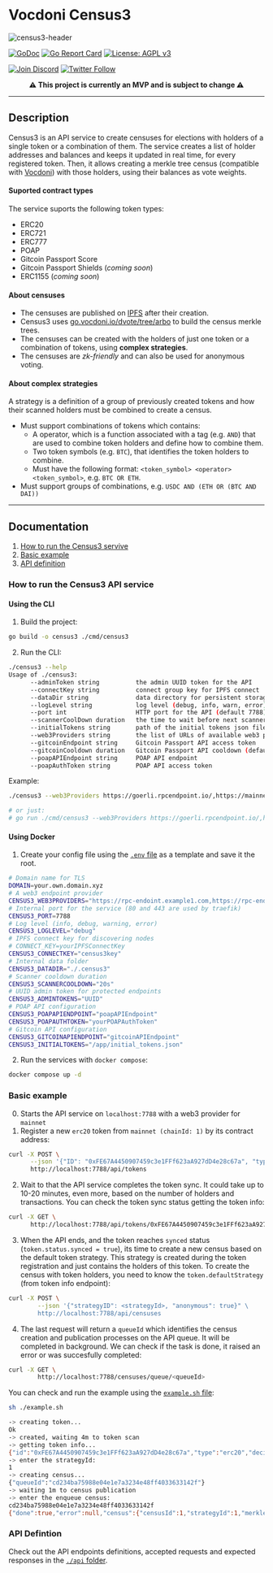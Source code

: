 
# Vocdoni Census3

![census3-header](https://i.postimg.cc/HkgKdRYB/census3-header.png)

[![GoDoc](https://godoc.org/github.com/vocdoni/census3?status.svg)](https://godoc.org/github.com/vocdoni/census3)
[![Go Report Card](https://goreportcard.com/badge/github.com/vocdoni/census3)](https://goreportcard.com/report/github.com/vocdoni/census3)
[![License: AGPL v3](https://img.shields.io/badge/License-AGPL%20v3-blue.svg)](https://www.gnu.org/licenses/agpl-3.0)

[![Join Discord](https://img.shields.io/badge/discord-join%20chat-blue.svg)](https://discord.gg/xFTh8Np2ga)
[![Twitter Follow](https://img.shields.io/twitter/follow/vocdoni.svg?style=social&label=Follow)](https://twitter.com/vocdoni)

<center>
<b>⚠ This project is currently an MVP and is subject to change ⚠</b>
</center>

---

## Description

Census3 is an API service to create censuses for elections with holders of a single token or a combination of them.
The service creates a list of holder addresses and balances and keeps it updated in real time, for every registered token.
Then, it allows creating a merkle tree census (compatible with [Vocdoni](https://vocdoni.io/)) with those holders, using their balances as vote weights.

#### Suported contract types

The service suports the following token types:
* ERC20
* ERC721
* ERC777
* POAP
* Gitcoin Passport Score
* Gitcoin Passport Shields (*coming soon*)
* ERC1155 (*coming soon*)


#### About censuses
 * The censuses are published on [IPFS](https://ipfs.tech/) after their creation. 
 * Census3 uses [go.vocdoni.io/dvote/tree/arbo](go.vocdoni.io/dvote/tree/arbo) to build the census merkle trees.
 * The censuses can be created with the holders of just one token or a combination of tokens, using **complex strategies**.
 * The censuses are *zk-friendly* and can also be used for anonymous voting.

#### About complex strategies
A strategy is a definition of a group of previously created tokens and how their scanned holders must be combined to create a census.
* Must support combinations of tokens which contains:
  * A operator, which is a function associated with a tag (e.g. `AND`) that are used to combine token holders and define how to combine them.
  * Two token symbols (e.g. `BTC`), that identifies the token holders to combine.
  * Must have the following format: `<token_symbol> <operator> <token_symbol>`, e.g. `BTC OR ETH`.
* Must support groups of combinations, e.g. `USDC AND (ETH OR (BTC AND DAI))`

---

## Documentation

1. [How to run the Census3 servive](#how-to-run-the-census3-api-service)
2. [Basic example](#basic-example)
3. [API definition](#api-defintion)


### How to run the Census3 API service

#### Using the CLI
1. Build the project:

```sh
go build -o census3 ./cmd/census3
```

2. Run the CLI:

```sh
./census3 --help
Usage of ./census3:
      --adminToken string          the admin UUID token for the API
      --connectKey string          connect group key for IPFS connect
      --dataDir string             data directory for persistent storage (default "~/.census3")
      --logLevel string            log level (debug, info, warn, error) (default "info")
      --port int                   HTTP port for the API (default 7788)
      --scannerCoolDown duration   the time to wait before next scanner iteration (default 2m0s)
      --initialTokens string       path of the initial tokens json file
      --web3Providers string       the list of URLs of available web3 providers
      --gitcoinEndpoint string     Gitcoin Passport API access token
      --gitcoinCooldown duration   Gitcoin Passport API cooldown (default 6h0m0s)
      --poapAPIEndpoint string     POAP API endpoint
      --poapAuthToken string       POAP API access token
```

Example:

```sh
./census3 --web3Providers https://goerli.rpcendpoint.io/,https://mainnet.rpcendpoint.io/ --logLevel debug

# or just:
# go run ./cmd/census3 --web3Providers https://goerli.rpcendpoint.io/,https://mainnet.rpcendpoint.io/ --logLevel debug
```

#### Using Docker

1. Create your config file using the [`.env` file](example.env) as a template and save it the root.
```sh
# Domain name for TLS
DOMAIN=your.own.domain.xyz
# A web3 endpoint provider
CENSUS3_WEB3PROVIDERS="https://rpc-endoint.example1.com,https://rpc-endoint.example2.com"
# Internal port for the service (80 and 443 are used by traefik)
CENSUS3_PORT=7788
# Log level (info, debug, warning, error)
CENSUS3_LOGLEVEL="debug"
# IPFS connect key for discovering nodes
# CONNECT_KEY=yourIPFSConnectKey
CENSUS3_CONNECTKEY="census3key"
# Internal data folder
CENSUS3_DATADIR="./.census3"
# Scanner cooldown duration
CENSUS3_SCANNERCOOLDOWN="20s"
# UUID admin token for protected endpoints
CENSUS3_ADMINTOKENS="UUID"
# POAP API configuration
CENSUS3_POAPAPIENDPOINT="poapAPIEndpoint"
CENSUS3_POAPAUTHTOKEN="yourPOAPAuthToken"
# Gitcoin API configuration
CENSUS3_GITCOINAPIENDPOINT="gitcoinAPIEndpoint"
CENSUS3_INITIALTOKENS="/app/initial_tokens.json"
```

2. Run the services with `docker compose`:
```sh
docker compose up -d
```

### Basic example

0. Starts the API service on `localhost:7788` with a web3 provider for `mainnet`
1. Register a new `erc20` token from `mainnet (chainId: 1)` by its contract address:

```sh
curl -X POST \
      --json '{"ID": "0xFE67A4450907459c3e1FFf623aA927dD4e28c67a", "type": "erc20", "chainID": 1}' \
      http://localhost:7788/api/tokens
```

2. Wait to that the API service completes the token sync. It could take up to 10-20 minutes, even more, based on the number of holders and transactions. You can check the token sync status getting the token info:
```sh
curl -X GET \
      http://localhost:7788/api/tokens/0xFE67A4450907459c3e1FFf623aA927dD4e28c67a
```

3. When the API ends, and the token reaches `synced` status (`token.status.synced = true`), its time to create a new census based on the default token strategy. This strategy is created during the token registration and just contains the holders of this token. To create the census with token holders, you need to know the `token.defaultStrategy` (from token info endpoint):
```sh
curl -X POST \
        --json '{"strategyID": <strategyId>, "anonymous": true}" \
        http://localhost:7788/api/censuses
```
4. The last request will return a `queueId` which identifies the census creation and publication processes on the API queue. It will be completed in background. We can check if the task is done, it raised an error or was succesfully completed:
```sh
curl -X GET \
        http://localhost:7788/censuses/queue/<queueId>
```

You can check and run the example using the [`example.sh` file](./example.sh):
```sh
sh ./example.sh

-> creating token...
Ok
-> created, waiting 4m to token scan
-> getting token info...
{"id":"0xFE67A4450907459c3e1FFf623aA927dD4e28c67a","type":"erc20","decimals":18,"startBlock":16976695,"symbol":"NEXT","totalSupply":"1000000000000000000000000000","name":"Connext","status":{"atBlock":18092468,"synced":true,"progress":100},"size":644,"defaultStrategy":1,"chainID":1}
-> enter the strategyId:
1
-> creating census...
{"queueId":"cd234ba75988e04e1e7a3234e48ff4033633142f"}
-> waiting 1m to census publication
-> enter the enqueue census:
cd234ba75988e04e1e7a3234e48ff4033633142f
{"done":true,"error":null,"census":{"censusId":1,"strategyId":1,"merkleRoot":"73368af290f4d0dfcb25b12060184bb3e5ad4147c5e5949de6729800c3629509","uri":"ipfs://bafybeiehspu3xrpshzjcvexl52u756cwfjobcwjz7ol4as44zfpvnlchsu","size":644,"weight":"5180125781955736442164650279357953853238828163172892166520872906800","anonymous":true}}
```

### API Defintion
Check out the API endpoints definitions, accepted requests and expected responses in the [`./api` folder](./api).
